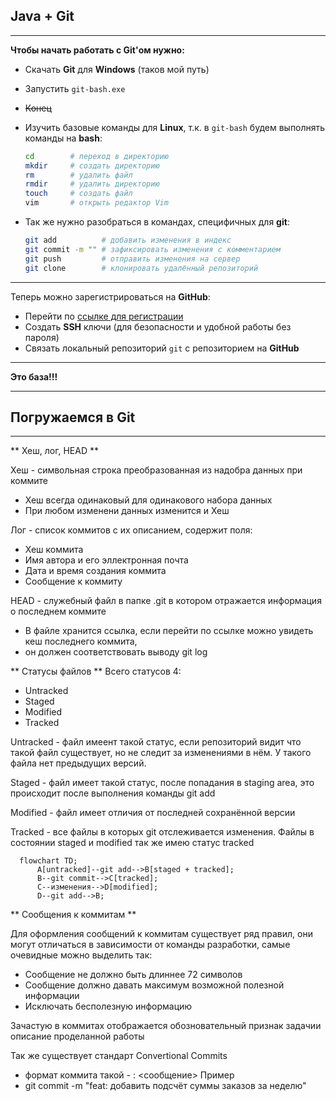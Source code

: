 
## Java + Git
---

**Чтобы начать работать с Git'ом нужно:**

- Скачать __Git__ для __Windows__ (таков мой путь)  
- Запустить `git-bash.exe`  
- ~~Конец~~  
- Изучить базовые команды для __Linux__, т.к. в `git-bash` будем выполнять команды на __bash__:

  ```bash
  cd        # переход в директорию
  mkdir     # создать директорию
  rm        # удалить файл
  rmdir     # удалить директорию
  touch     # создать файл
  vim       # открыть редактор Vim
  ```

- Так же нужно разобраться в командах, специфичных для __git__:

  ```bash
  git add          # добавить изменения в индекс
  git commit -m "" # зафиксировать изменения с комментарием
  git push         # отправить изменения на сервер
  git clone        # клонировать удалённый репозиторий
  ```

---

Теперь можно зарегистрироваться на __GitHub__:  
- Перейти по [ссылке для регистрации](https://github.com/signup)  
- Создать __SSH__ ключи (для безопасности и удобной работы без пароля)  
- Связать локальный репозиторий `git` с репозиторием на __GitHub__

---

**Это база!!!**  

---
## Погружаемся в Git
---
** Хеш, лог, HEAD **

Хеш - символьная строка преобразованная из надобра данных при коммите 
- Хеш всегда одинаковый для одинакового набора данных
- При любом изменени данных изменится и Хеш

Лог - список коммитов с их описанием, содержит поля:
- Хеш коммита
- Имя автора и его эллектронная почта
- Дата и время создания коммита
- Сообщение к коммиту

HEAD - служебный файл в папке .git в котором отражается информация о последнем коммите
- В файле хранится ссылка, если перейти по ссылке можно увидеть кеш последнего коммита,
- он должен соответствовать выводу git log

** Статусы файлов ** 
Всего статусов 4:
- Untracked
- Staged
- Modified
- Tracked

Untracked - файл имеент такой статус, если репозиторий видит что такой файл существует, но не следит за изменениями в нём. У такого файла нет предыдущих версий.

Staged - файл имеет такой статус, после попадания в staging area, это происходит после выполнения команды git add 

Modified - файл имеет отличия от последней сохранённой версии

Tracked - все файлы в которых git отслеживается изменения. Файлы в состоянии staged и modified так же имею статус tracked 

```mermaid
  flowchart TD;
      A[untracked]--git add-->B[staged + tracked];
      B--git commit-->C[tracked];
      C--изменения-->D[modified];
      D--git add-->B;
```

** Сообщения к коммитам **

Для оформления сообщений к коммитам существует ряд правил, они могут отличаться в зависимости от команды разработки, самые очевидные можно выделить так:
- Сообщение не должно быть длиннее 72 символов
- Сообщение должно давать максимум возможной полезной информации
- Исключать бесполезную информацию

Зачастую в коммитах отображается обозновательный признак задачии описание проделанной работы

Так же существует стандарт Convertional Commits
- формат коммита такой - <type>: <сообщение>
Пример
- git commit -m "feat: добавить подсчёт суммы заказов за неделю"
